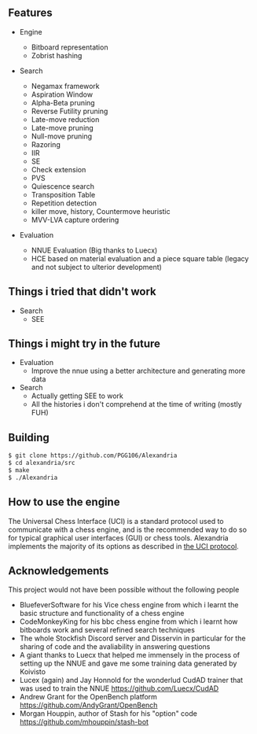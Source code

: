## Features
* Engine
  * Bitboard representation
  * Zobrist hashing
* Search
  * Negamax framework
  * Aspiration Window
  * Alpha-Beta pruning
  * Reverse Futility pruning
  * Late-move reduction
  * Late-move pruning
  * Null-move pruning
  * Razoring
  * IIR
  * SE
  * Check extension
  * PVS
  * Quiescence search
  * Transposition Table
  * Repetition detection
  * killer move, history, Countermove heuristic
  * MVV-LVA capture ordering
  
* Evaluation
  * NNUE Evaluation (Big thanks to Luecx)
  * HCE based on material evaluation and a piece square table (legacy and not subject to ulterior development)


## Things i tried that didn't work
* Search
  * SEE
  
## Things i might try in the future
* Evaluation
  * Improve the nnue using a better architecture and generating more data
* Search
   * Actually getting SEE to work
   * All the histories i don't comprehend at the time of writing (mostly FUH)
  
 ## Building

```bash
$ git clone https://github.com/PGG106/Alexandria
$ cd alexandria/src
$ make 
$ ./Alexandria
```
 ## How to use the engine

The Universal Chess Interface (UCI) is a standard protocol used to communicate with
a chess engine, and is the recommended way to do so for typical graphical user interfaces
(GUI) or chess tools. Alexandria implements the majority of its options as described
in [the UCI protocol](https://www.shredderchess.com/download/div/uci.zip).

  
## Acknowledgements
This project would not have been possible without the following people
* BluefeverSoftware for his Vice chess engine from which i learnt the basic structure and functionality of a chess engine
* CodeMonkeyKing for his bbc chess engine from which i learnt how bitboards work and several refined search techniques
* The whole Stockfish Discord server and Disservin in particular for the sharing of code and the avaliability in answering questions
* A giant thanks to Luecx that helped me immensely in the process of setting up the NNUE and gave me some training data generated by Koivisto
* Lucex (again) and Jay Honnold for the wonderlud CudAD trainer that was used to train the NNUE https://github.com/Luecx/CudAD
* Andrew Grant for the OpenBench platform https://github.com/AndyGrant/OpenBench
* Morgan Houppin, author of Stash for his "option" code https://github.com/mhouppin/stash-bot
